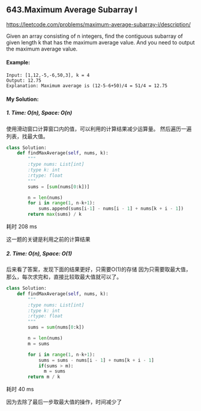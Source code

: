 ## 643.Maximum Average Subarray I

https://leetcode.com/problems/maximum-average-subarray-i/description/

Given an array consisting of n integers, find the contiguous subarray of given length k that has the maximum average value. And you need to output the maximum average value.

#### Example:
```
Input: [1,12,-5,-6,50,3], k = 4
Output: 12.75
Explanation: Maximum average is (12-5-6+50)/4 = 51/4 = 12.75
```

#### My Solution:
##### 1. Time: O(n), Space: O(n)

  使用滑动窗口计算窗口内的值，可以利用的计算结果减少运算量。
  然后遍历一遍列表，找最大值。

```python
class Solution:
    def findMaxAverage(self, nums, k):
        """
        :type nums: List[int]
        :type k: int
        :rtype: float
        """
        sums = [sum(nums[0:k])]

        n = len(nums)
        for i in range(1, n-k+1):
            sums.append(sums[i-1] - nums[i - 1] + nums[k + i - 1])
        return max(sums) / k
```

  耗时 208 ms

  这一题的关键是利用之前的计算结果


##### 2. Time: O(n), Space: O(1)

  后来看了答案，发现下面的结果更好，只需要O(1)的存储
  因为只需要取最大值，那么，每次求完和，直接比较取最大值就可以了。

```python
class Solution:
    def findMaxAverage(self, nums, k):
        """
        :type nums: List[int]
        :type k: int
        :rtype: float
        """
        sums = sum(nums[0:k])

        n = len(nums)
        m = sums

        for i in range(1, n-k+1):
            sums = sums - nums[i - 1] + nums[k + i - 1]
            if(sums > m):
              m = sums
        return m / k
```

  耗时 40 ms

  因为去除了最后一步取最大值的操作，时间减少了
